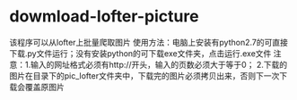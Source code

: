 # dowmload-lofter-picture
该程序可以从lofter上批量爬取图片
使用方法：电脑上安装有python2.7的可直接下载.py文件运行；没有安装python的可下载exe文件夹，点击运行.exe文件
注意：1.输入的网址格式必须有http://开头，输入的页数必须大于等于0；
2.下载的图片在目录下的pic_lofter文件夹中，下载完的图片必须拷贝出来，否则下一次下载会覆盖原图片
